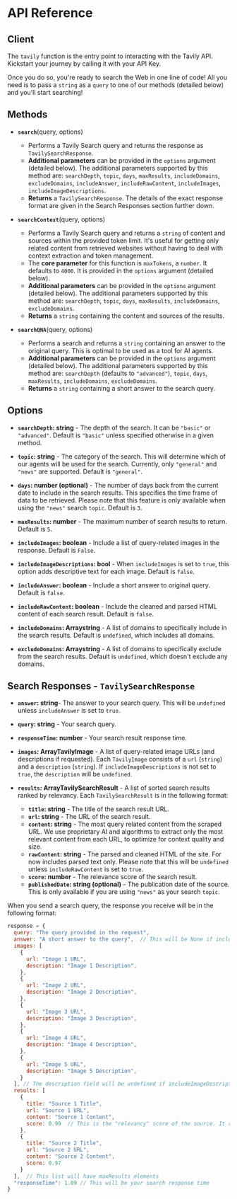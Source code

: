 # API Reference

## Client
The `tavily` function is the entry point to interacting with the Tavily API. Kickstart your journey by calling it with your API Key.

Once you do so, you're ready to search the Web in one line of code! All you need is to pass a `string` as a `query` to one of our methods (detailed below) and you'll start searching!

## Methods
* **`search`**(query, options)
  * Performs a Tavily Search query and returns the response as `TavilySearchResponse`.
  * **Additional parameters** can be provided in the `options` argument (detailed below). The additional parameters supported by this method are: `searchDepth`, `topic`, `days`, `maxResults`, `includeDomains`, `excludeDomains`, `includeAnswer`, `includeRawContent`, `includeImages`, `includeImageDescriptions`. 
  * **Returns** a `TavilySearchResponse`. The details of the exact response format are given in the Search Responses section further down.
  
* **`searchContext`**(query, options)
  * Performs a Tavily Search query and returns a `string` of content and sources within the provided token limit. It's useful for getting only related content from retrieved websites without having to deal with context extraction and token management.
  * The **core parameter** for this function is `maxTokens`, a `number`. It defaults to `4000`. It is provided in the `options` argument (detailed below).
  * **Additional parameters** can be provided in the `options` argument (detailed below). The additional parameters supported by this method are: `searchDepth`, `topic`, `days`, `maxResults`, `includeDomains`, `excludeDomains`.
  * **Returns** a `string` containing the content and sources of the results.

* **`searchQNA`**(query, options)
  * Performs a search and returns a `string` containing an answer to the original query. This is optimal to be used as a tool for AI agents.
  * **Additional parameters** can be provided in the `options` argument (detailed below). The additional parameters supported by this method are: `searchDepth` (defaults to `"advanced"`), `topic`, `days`, `maxResults`, `includeDomains`, `excludeDomains`. 
  * **Returns** a `string` containing a short answer to the search query.

## Options

* **`searchDepth`: string** - The depth of the search. It can be `"basic"` or `"advanced"`. Default is `"basic"` unless specified otherwise in a given method.

* **`topic`: string** - The category of the search. This will determine which of our agents will be used for the search. Currently, only `"general"` and `"news"` are supported. Default is `"general"`.

* **`days`: number (optional)** - The number of days back from the current date to include in the search results. This specifies the time frame of data to be retrieved. Please note that this feature is only available when using the `"news"` search `topic`. Default is `3`.

* **`maxResults`: number** -  The maximum number of search results to return. Default is `5`.

* **`includeImages`: boolean** -  Include a list of query-related images in the response. Default is `False`.

* **`includeImageDescriptions`: bool** - When `includeImages` is set to `true`, this option adds descriptive text for each image.  Default is `false`.

* **`includeAnswer`: boolean** -  Include a short answer to original query. Default is `false`.

* **`includeRawContent`: boolean** -  Include the cleaned and parsed HTML content of each search result. Default is `false`.

* **`includeDomains`: Arraystring** -  A list of domains to specifically include in the search results. Default is `undefined`, which includes all domains. 

* **`excludeDomains`: Arraystring** -  A list of domains to specifically exclude from the search results. Default is `undefined`, which doesn't exclude any domains. 

## Search Responses - `TavilySearchResponse`

* **`answer`: string**- The answer to your search query. This will be `undefined` unless `includeAnswer` is set to `true`.

* **`query`: string** - Your search query.

* **`responseTime`: number** - Your search result response time.

* **`images`: ArrayTavilyImage** - A list of query-related image URLs (and descriptions if requested). Each `TavilyImage` consists of a `url` (`string`) and a `description` (`string`). If `includeImageDescriptions` is not set to `true`, the `description` will be `undefined`.

* **`results`: ArrayTavilySearchResult** - A list of sorted search results ranked by relevancy. Each `TavilySearchResult` is in the following format:
  - **`title`: string** - The title of the search result URL.
  - **`url`: string** - The URL of the search result.
  - **`content`: string** - The most query related content from the scraped URL. We use proprietary AI and algorithms to extract only the most relevant content from each URL, to optimize for context quality and size.
  - **`rawContent`: string** - The parsed and cleaned HTML of the site. For now includes parsed text only. Please note that this will be `undefined` unless `includeRawContent` is set to `true`.
  - **`score`: number** - The relevance score of the search result.
  - **`publishedDate`: string (optional)** - The publication date of the source. This is only available if you are using `"news"` as your search `topic`.


When you send a search query, the response you receive will be in the following format:

```javascript
response = {
  query: "The query provided in the request",
  answer: "A short answer to the query",  // This will be None if includeAnswer is set to False in the request
  images: [ 
    {
      url: "Image 1 URL",
      description: "Image 1 Description",  
    },
    {
      url: "Image 2 URL",
      description: "Image 2 Description",
    },
    {
      url: "Image 3 URL",
      description: "Image 3 Description",
    },
    {
      url: "Image 4 URL",
      description: "Image 4 Description",
    },
    {
      url: "Image 5 URL",
      description: "Image 5 Description",
    }
  ], // The description field will be undefined if includeImageDescriptions is not set to true.
  results: [
    {
      title: "Source 1 Title",
      url: "Source 1 URL",
      content: "Source 1 Content",
      score: 0.99  // This is the "relevancy" score of the source. It ranges from 0 to 1.
    },
    {
      title: "Source 2 Title",
      url: "Source 2 URL",
      content: "Source 2 Content",
      score: 0.97
    }
  ],  // This list will have maxResults elements
  "responseTime": 1.09 // This will be your search response time
}
```
